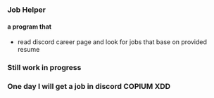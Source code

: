 ### Job Helper

#### a program that 
   - read discord career page and look for jobs that base on provided resume

### Still work in progress

### One day I will get a job in discord COPIUM XDD